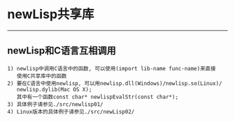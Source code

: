 # **newLisp共享库** #
***



## **newLisp和C语言互相调用** ##
    1) newlisp中调用C语言中的函数, 可以使用(import lib-name func-name)来直接
       使用C共享库中的函数
    2) 要在C语言中使用newlisp, 可以用newlisp.dll(Windows)/newlisp.so(Linux)/
       newlisp.dylib(Mac OS X);
       其中有一个函数const char* newlispEvalStr(const char*);
    3) 具体例子请参见./src/newlisp01/
    4) Linux版本的具体例子请参见./src/newLisp02/
